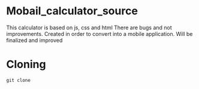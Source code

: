 # Mobail_calculator_source
This calculator is based on js, css and html
There are bugs and not improvements. Created in order to convert into a mobile application. Will be finalized and improved
# Cloning
```
git clone 
```
